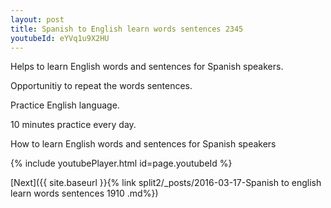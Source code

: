 ```yaml
---
layout: post
title: Spanish to English learn words sentences 2345 
youtubeId: eYVq1u9X2HU
---
```

 
 
Helps to learn English words and sentences for Spanish speakers.

Opportunitiy to repeat the words sentences. 

Practice English language. 
 
10 minutes practice every day. 
 
How to learn English words and sentences for Spanish speakers 
 
{% include youtubePlayer.html id=page.youtubeId %}
 
 
[Next]({{ site.baseurl }}{% link  split2/_posts/2016-03-17-Spanish to english learn words sentences 1910 .md%})
 
